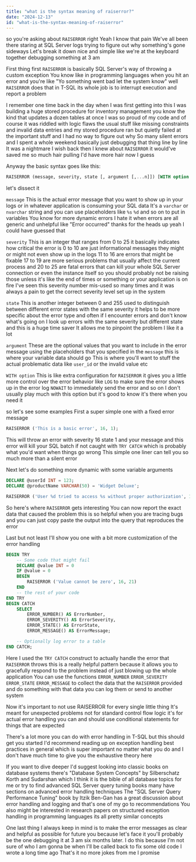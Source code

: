 ```yaml
---
title: "what is the syntax meaning of raiserror?"
date: "2024-12-13"
id: "what-is-the-syntax-meaning-of-raiserror"
---
```


 so you're asking about `RAISERROR` right Yeah I know that pain We've all been there staring at SQL Server logs trying to figure out why something's gone sideways Let's break it down nice and simple like we're at the keyboard together debugging something at 3 am

First thing first `RAISERROR` is basically SQL Server's way of throwing a custom exception You know like in programming languages when you hit an error and you're like "Yo something went bad let the system know" well `RAISERROR` does that in T-SQL its whole job is to interrupt execution and report a problem

I remember one time back in the day when I was first getting into this I was building a huge stored procedure for inventory management you know the kind that updates a dozen tables at once I was so proud of my code and of course it was riddled with logic flaws the usual stuff like missing constraints and invalid data entries and my stored procedure ran but quietly failed at the important stuff and I had no way to figure out why So many silent errors and I spent a whole weekend basically just debugging that thing line by line It was a nightmare I wish back then I knew about `RAISERROR` it would've saved me so much hair pulling I'd have more hair now I guess

Anyway the basic syntax goes like this:

```sql
RAISERROR (message, severity, state [, argument [,...n]]) [WITH option [,...n]];
```

let's dissect it

`message` This is the actual error message that you want to show up in your logs or in whatever application is consuming your SQL data It's a `varchar` or `nvarchar` string and you can use placeholders like `%s` `%d` and so on to put in variables You know for more dynamic errors I hate it when errors are all generic and unhelpful like "Error occurred" thanks for the heads up yeah I could have guessed that

`severity` This is an integer that ranges from 0 to 25 it basically indicates how critical the error is 0 to 10 are just informational messages they might or might not even show up in the logs 11 to 16 are errors that might be fixable 17 to 19 are more serious problems that usually affect the current process and 20 to 25 are fatal errors that can kill your whole SQL Server connection or even the instance itself so you should probably not be raising those unless it's like the end of times or something or your application is on fire I've seen this severity number mis-used so many times and it was always a pain to get the correct severity level set up in the system

`state` This is another integer between 0 and 255 used to distinguish between different error states with the same severity it helps to be more specific about the error type and often if I encounter errors and don't know what's going on I look up errors with the same severity but different state and this is a huge time saver It allows me to pinpoint the problem I like it a lot

`argument` These are the optional values that you want to include in the error message using the placeholders that you specified in the `message` this is where your variable data should go This is where you'll want to stuff the actual problematic data like `user_id` or the invalid value etc

`WITH option` This is like extra configuration for `RAISERROR` it gives you a little more control over the error behavior like `LOG` to make sure the error shows up in the error log `NOWAIT` to immediately send the error and so on I don't usually play much with this option but it's good to know it's there when you need it

 so let's see some examples First a super simple one with a fixed error message

```sql
RAISERROR ('This is a basic error', 16, 1);
```

This will throw an error with severity 16 state 1 and your message and this error will kill your SQL batch if not caught with `TRY CATCH` which is probably what you'd want when things go wrong This simple one liner can tell you so much more than a silent error

Next let's do something more dynamic with some variable arguments

```sql
DECLARE @userId INT = 123;
DECLARE @productName VARCHAR(50) = 'Widget Deluxe';

RAISERROR ('User %d tried to access %s without proper authorization', 16, 10, @userId, @productName);
```

So here's where `RAISERROR` gets interesting You can now report the exact data that caused the problem this is so helpful when you are tracing bugs and you can just copy paste the output into the query that reproduces the error

Last but not least I'll show you one with a bit more customization of the error handling

```sql
BEGIN TRY
    -- Some code that might fail
    DECLARE @value INT = 0
    IF @value = 0
    BEGIN
        RAISERROR ('Value cannot be zero', 16, 21)
    END
    -- the rest of your code
END TRY
BEGIN CATCH
    SELECT 
        ERROR_NUMBER() AS ErrorNumber,
        ERROR_SEVERITY() AS ErrorSeverity,
        ERROR_STATE() AS ErrorState,
        ERROR_MESSAGE() AS ErrorMessage;

    -- Optionally log error to a table
END CATCH;
```
Here I used the `TRY CATCH` construct to actually handle the error that `RAISERROR` throws this is a really helpful pattern because it allows you to gracefully respond to the problem instead of just blowing up the whole application You can use the functions `ERROR_NUMBER` `ERROR_SEVERITY` `ERROR_STATE` `ERROR_MESSAGE` to collect the data that the `RAISERROR` provided and do something with that data you can log them or send to another system

Now it's important to not use RAISERROR for every single little thing It's meant for unexpected problems not for standard control flow logic it's for actual error handling you can and should use conditional statements for things that are expected

There's a lot more you can do with error handling in T-SQL but this should get you started I'd recommend reading up on exception handling best practices in general which is super important no matter what you do and I don't have much time to give you the exhaustive theory here

If you want to dive deeper I'd suggest looking into classic books on database systems there's "Database System Concepts" by Silberschatz Korth and Sudarshan which I think it is the bible of all database topics for me or try to find advanced SQL Server query tuning books many have sections on advanced error handling techniques The "SQL Server Query Performance Tuning" book by Itzik Ben-Gan has a great discussion about error handling and logging and that's one of my go to recommendations You also might be interested in research papers on structured exception handling in programming languages its all pretty similar concepts

One last thing I always keep in mind is to make the error messages as clear and helpful as possible for future you because let's face it you'll probably be the one debugging it at 3 am six months later. I do this because I'm not sure of who I am gonna be when I'll be called back to fix some old code I wrote a long time ago That's it no more jokes from me I promise
